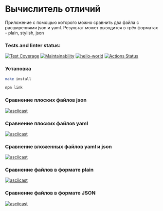 # Вычислитель отличий
Приложение с помощью которого можно сравнить два файла с расширениями json и yaml.
Результат может выводится в трёх форматах - plain, stylish, json

### Tests and linter status:
[![Test Coverage](https://api.codeclimate.com/v1/badges/2b9deaac855649faf566/test_coverage)](https://codeclimate.com/github/ArtuAdler/frontend-project-46/test_coverage)
[![Maintainability](https://api.codeclimate.com/v1/badges/2b9deaac855649faf566/maintainability)](https://codeclimate.com/github/ArtuAdler/frontend-project-46/maintainability)
[![hello-world](https://github.com/ArtuAdler/frontend-project-46/actions/workflows/nodejs.yml/badge.svg)](https://github.com/ArtuAdler/frontend-project-46/actions/workflows/nodejs.yml)
[![Actions Status](https://github.com/ArtuAdler/frontend-project-46/workflows/hexlet-check/badge.svg)](https://github.com/ArtuAdler/frontend-project-46/actions)

### Установка
```bash
make install
```
```bash
npm link
```

### Сравнение плоских файлов json
[![asciicast](https://asciinema.org/a/CEDUvE097GFfMIGjVEQxeJXER.svg)](https://asciinema.org/a/CEDUvE097GFfMIGjVEQxeJXER)

### Сравнение плоских файлов yaml
[![asciicast](https://asciinema.org/a/Hh3hsXUVDUPKGMYYs9kVI5A6T.svg)](https://asciinema.org/a/Hh3hsXUVDUPKGMYYs9kVI5A6T)

### Сравнение вложенных файлов yaml и json
[![asciicast](https://asciinema.org/a/c3xJnlL496rw8IBxIeTEj7Ksq.svg)](https://asciinema.org/a/c3xJnlL496rw8IBxIeTEj7Ksq)

### Сравнение файлов в формате plain
[![asciicast](https://asciinema.org/a/tb65mDxmHKjgMFohK4dlil2JZ.svg)](https://asciinema.org/a/tb65mDxmHKjgMFohK4dlil2JZ)

### Сравнение файлов в формате JSON
[![asciicast](https://asciinema.org/a/hkMb1WfnjH1KntvBcVtaQ72cC.svg)](https://asciinema.org/a/hkMb1WfnjH1KntvBcVtaQ72cC)
